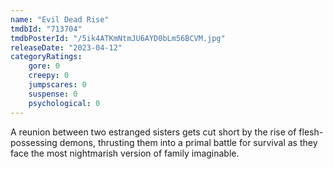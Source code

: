```yaml
---
name: "Evil Dead Rise"
tmdbId: "713704"
tmdbPosterId: "/5ik4ATKmNtmJU6AYD0bLm56BCVM.jpg"
releaseDate: "2023-04-12"
categoryRatings:
    gore: 0
    creepy: 0
    jumpscares: 0
    suspense: 0
    psychological: 0
---
```

A reunion between two estranged sisters gets cut short by the rise of flesh-possessing demons, thrusting them into a primal battle for survival as they face the most nightmarish version of family imaginable.
